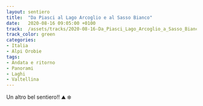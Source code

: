 ```yaml
---
layout: sentiero
title:  "Da Piasci al Lago Arcoglio e al Sasso Bianco"
date:   2020-08-16 09:05:00 +0100
track:  /assets/tracks/2020-08-16-Da_Piasci_Lago_Arcoglio_a_Sasso_Bianco.gpx
track_color: green
categories:
- Italia
- Alpi Orobie
tags:
- Andata e ritorno
- Panorami
- Laghi
- Valtellina
---
```


Un altro bel sentiero!! :mountain: :snowflake: